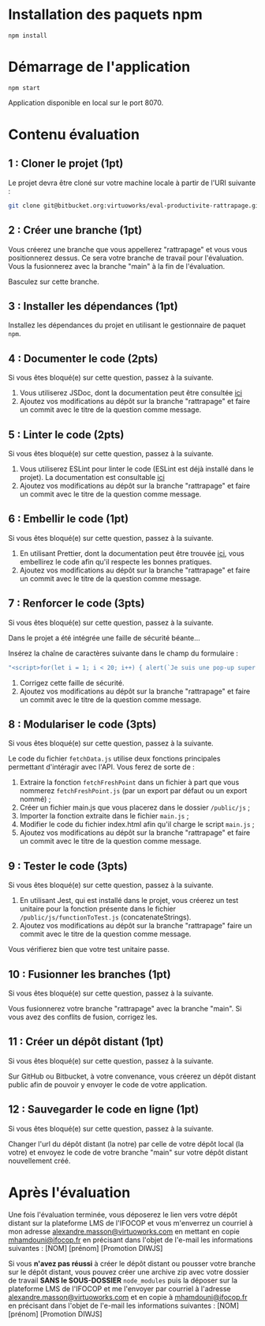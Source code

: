 # Installation des paquets npm

```
npm install
```

# Démarrage de l'application

```
npm start
```

Application disponible en local sur le port 8070.

# Contenu évaluation

## 1 : Cloner le projet (1pt)

Le projet devra être cloné sur votre machine locale à partir de l'URI suivante :

```bash
git clone git@bitbucket.org:virtuoworks/eval-productivite-rattrapage.git
```

## 2 : Créer une branche (1pt)

Vous créerez une branche que vous appellerez "rattrapage" et vous vous positionnerez dessus.
Ce sera votre branche de travail pour l'évaluation. Vous la fusionnerez avec la branche "main" à la fin de l'évaluation.

Basculez sur cette branche.

## 3 : Installer les dépendances (1pt)

Installez les dépendances du projet en utilisant le gestionnaire de paquet `npm`.

## 4 : Documenter le code (2pts)

Si vous êtes bloqué(e) sur cette question, passez à la suivante.

1. Vous utiliserez JSDoc, dont la documentation peut être consultée [ici](https://jsdoc.app/about-getting-started.html)
2. Ajoutez vos modifications au dépôt sur la branche "rattrapage" et faire un commit avec le titre de la question comme message.

## 5 : Linter le code (2pts)

Si vous êtes bloqué(e) sur cette question, passez à la suivante.

1. Vous utiliserez ESLint pour linter le code (ESLint est déjà installé dans le projet). La documentation est consultable [ici](https://eslint.org/docs/user-guide/getting-started)
2. Ajoutez vos modifications au dépôt sur la branche "rattrapage" et faire un commit avec le titre de la question comme message.

## 6 : Embellir le code (1pt)

Si vous êtes bloqué(e) sur cette question, passez à la suivante.

1. En utilisant Prettier, dont la documentation peut être trouvée [ici](https://prettier.io/docs/en/install.html), vous embellirez le code afin qu'il respecte les bonnes pratiques.
2. Ajoutez vos modifications au dépôt sur la branche "rattrapage" et faire un commit avec le titre de la question comme message.

## 7 : Renforcer le code (3pts)

Si vous êtes bloqué(e) sur cette question, passez à la suivante.

Dans le projet a été intégrée une faille de sécurité béante...

Insérez la chaîne de caractères suivante dans le champ du formulaire :

```javascript
"<script>for(let i = 1; i < 20; i++) { alert(`Je suis une pop-up super énervante qui est apparue ${i} fois !`) }</script>";
```

1. Corrigez cette faille de sécurité.
2. Ajoutez vos modifications au dépôt sur la branche "rattrapage" et faire un commit avec le titre de la question comme message.

## 8 : Modulariser le code (3pts)

Si vous êtes bloqué(e) sur cette question, passez à la suivante.

Le code du fichier `fetchData.js` utilise deux fonctions principales permettant d'intéragir avec l'API. Vous ferez de sorte de :

1. Extraire la fonction `fetchFreshPoint` dans un fichier à part que vous nommerez `fetchFreshPoint.js` (par un export par défaut ou un export nommé) ;
2. Créer un fichier main.js que vous placerez dans le dossier `/public/js` ;
3. Importer la fonction extraite dans le fichier `main.js` ;
4. Modifier le code du fichier index.html afin qu'il charge le script `main.js` ;
5. Ajoutez vos modifications au dépôt sur la branche "rattrapage" et faire un commit avec le titre de la question comme message.

## 9 : Tester le code (3pts)

Si vous êtes bloqué(e) sur cette question, passez à la suivante.

1. En utilisant Jest, qui est installé dans le projet, vous créerez un test unitaire pour la fonction présente dans le fichier `/public/js/functionToTest.js` (concatenateStrings).
2. Ajoutez vos modifications au dépôt sur la branche "rattrapage" faire un commit avec le titre de la question comme message.

Vous vérifierez bien que votre test unitaire passe.

## 10 : Fusionner les branches (1pt)

Si vous êtes bloqué(e) sur cette question, passez à la suivante.

Vous fusionnerez votre branche "rattrapage" avec la branche "main". Si vous avez des conflits de fusion, corrigez les.

## 11 : Créer un dépôt distant (1pt)

Si vous êtes bloqué(e) sur cette question, passez à la suivante.

Sur GitHub ou Bitbucket, à votre convenance, vous créerez un dépôt distant public afin de pouvoir y envoyer le code de votre application.

## 12 : Sauvegarder le code en ligne (1pt)

Si vous êtes bloqué(e) sur cette question, passez à la suivante.

Changer l'url du dépôt distant (la notre) par celle de votre dépôt local (la votre) et envoyez le code de votre branche "main" sur votre dépôt distant nouvellement créé.

# Après l'évaluation

Une fois l'évaluation terminée, vous déposerez le lien vers votre dépôt distant sur la plateforme LMS de l'IFOCOP et vous m'enverrez un courriel à mon adresse alexandre.masson@virtuoworks.com en mettant en copie mhamdouni@ifocop.fr en précisant dans l'objet de l'e-mail les informations suivantes : [NOM] [prénom] [Promotion DIWJS]

Si vous **n'avez pas réussi** à créer le dépôt distant ou pousser votre branche sur le dépôt distant, vous pouvez créer une archive zip avec votre dossier de travail **SANS le SOUS-DOSSIER** `node_modules` puis la déposer sur la plateforme LMS de l'IFOCOP et me l'envoyer par courriel à l'adresse alexandre.masson@virtuoworks.com et en copie à mhamdouni@ifocop.fr en précisant dans l'objet de l'e-mail les informations suivantes : [NOM] [prénom] [Promotion DIWJS]
